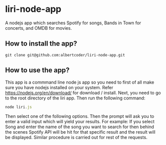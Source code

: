 # liri-node-app
A nodejs app which searches Spotify for songs, Bands in Town for concerts, and OMDB for movies.

## How to install the app?
```
git clone git@github.com:albertcoder/liri-node-app.git
```

## How to use the app?
This app is a commmand line node js app so you need to first of all make sure you have nodejs installed on your system. Refer https://nodejs.org/en/download/ for download / install. Next, you need to go to the root directory of the liri app. Then run the following command:
```javascript
node liri.js
```
Then select one of the following options. Then the prompt will ask you to enter a valid input which will yield your results. For example: If you select Song and enter the name of the song you want to search for then behind the scenes Spotify API will be hit for that specific result and the result will be displayed. Similar procedure is carried out for rest of the requests.
